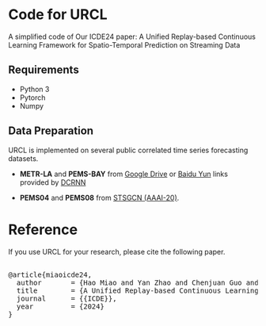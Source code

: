 # Code for URCL

A simplified code of Our ICDE24 paper: A Unified Replay-based Continuous Learning Framework for Spatio-Temporal Prediction on Streaming Data

## Requirements
- Python 3
- Pytorch
- Numpy

## Data Preparation
URCL is implemented on several public correlated time series forecasting datasets.

- **METR-LA** and **PEMS-BAY** from [Google Drive](https://drive.google.com/open?id=10FOTa6HXPqX8Pf5WRoRwcFnW9BrNZEIX) or [Baidu Yun](https://pan.baidu.com/s/14Yy9isAIZYdU__OYEQGa_g) links provided by [DCRNN](https://github.com/liyaguang/DCRNN)

- **PEMS04** and **PEMS08** from [STSGCN (AAAI-20)](https://github.com/Davidham3/STSGCN).

# Reference

If you use URCL for your research, please cite the following paper. 
<pre>     
@article{miaoicde24,
  author       = {Hao Miao and Yan Zhao and Chenjuan Guo and Bin Yang and Zheng Kai and Feiteng Huang and Jiandong Xie and Christian S. Jensen},
  title        = {A Unified Replay-based Continuous Learning Framework for Spatio-Temporal Prediction on Streaming Data},
  journal      = {{ICDE}},
  year         = {2024}
}
</pre> 
